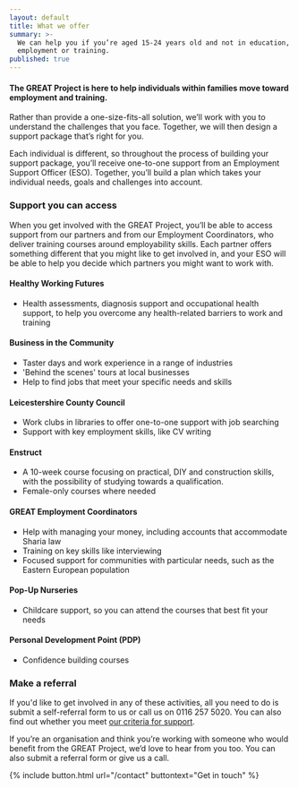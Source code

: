```yaml
---
layout: default
title: What we offer
summary: >-
  We can help you if you’re aged 15-24 years old and not in education,
  employment or training.
published: true
---
```


#### The GREAT Project is here to help individuals within families move toward employment and training. 

Rather than provide a one-size-fits-all solution, we’ll work with you to understand the challenges that you face. Together, we will then design a support package that’s right for you.

Each individual is different, so throughout the process of building your support package, you’ll receive one-to-one support from an Employment Support Officer (ESO). Together, you’ll build a plan which takes your individual needs, goals and challenges into account. 

### Support you can access

When you get involved with the GREAT Project, you’ll be able to access support from our partners and from our Employment Coordinators, who deliver training courses around employability skills. Each partner offers something different that you might like to get involved in, and your ESO will be able to help you decide which partners you might want to work with.

#### Healthy Working Futures

* Health assessments, diagnosis support and occupational health support, to help you overcome any health-related barriers to work and training

#### Business in the Community

* Taster days and work experience in a range of industries
* 'Behind the scenes' tours at local businesses
* Help to find jobs that meet your specific needs and skills

#### Leicestershire County Council

* Work clubs in libraries to offer one-to-one support with job searching
* Support with key employment skills, like CV writing

#### Enstruct

* A 10-week course focusing on practical, DIY and construction skills, with the possibility of studying towards a qualification.
* Female-only courses where needed

#### GREAT Employment Coordinators

* Help with managing your money, including accounts that accommodate Sharia law
* Training on key skills like interviewing
* Focused support for communities with particular needs, such as the Eastern European population

#### Pop-Up Nurseries

* Childcare support, so you can attend the courses that best fit your needs

#### Personal Development Point (PDP)

* Confidence building courses

### Make a referral

If you'd like to get involved in any of these activities, all you need to do is submit a self-referral form to us or call us on 0116 257 5020. You can also find out whether you meet [our criteria for support](https://www.greatproject.org.uk/who-we-help/).

If you’re an organisation and think you’re working with someone who would benefit from the GREAT Project, we’d love to hear from you too. You can also submit a referral form or give us a call.

{% include button.html url="/contact" buttontext="Get in touch" %}
